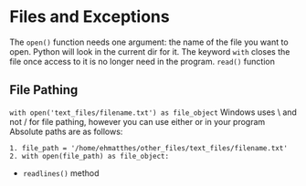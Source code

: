 # Files and Exceptions
The ```open()``` function needs one argument: the name of the file you want to open. Python will look in the current dir for it.
The keyword ```with``` closes the file once access to it is no longer need in the program.
```read()``` function

## File Pathing
```with open('text_files/filename.txt') as file_object```
Windows uses \ and not / for file pathing, however you can use either or in your program
Absolute paths are as follows:
```
1. file_path = '/home/ehmatthes/other_files/text_files/filename.txt'
2. with open(file_path) as file_object:
```
- ```readlines()``` method
